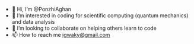 - 👋 Hi, I’m @PonzhiAghan
- 👀 I’m interested in coding for scientific computing (quantum mechanics) and data analysis 
- 💞️ I’m looking to collaborate on helping others learn to code
- 📫 How to reach me igwaky@gmail.com

<!---
PonzhiAghan/PonzhiAghan is a ✨ special ✨ repository because its `README.md` (this file) appears on your GitHub profile.
You can click the Preview link to take a look at your changes.
--->
